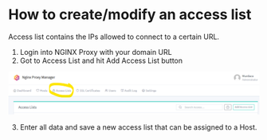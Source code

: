 # How to create/modify an access list
Access list contains the IPs allowed to connect to a certain URL.

1. Login into NGINX Proxy with your domain URL
2. Got to Access List and hit Add Access List button

![N-P-M Access List](../images/n-p-m-access-list.png)

3. Enter all data and save a new access list that can be assigned to a Host.